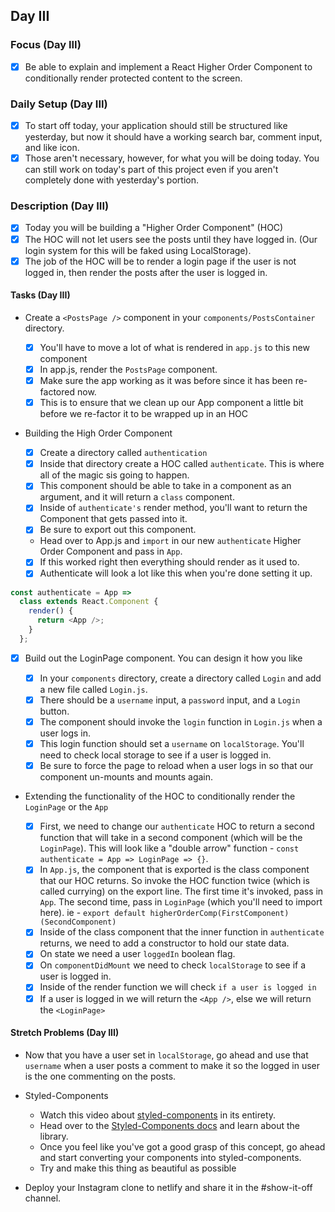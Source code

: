 ## Day III

### Focus (Day III)

- [x] Be able to explain and implement a React Higher Order Component to conditionally render protected content to the screen.

### Daily Setup (Day III)

- [x] To start off today, your application should still be structured like yesterday, but now it should have a working search bar, comment input, and like icon.
- [x] Those aren't necessary, however, for what you will be doing today. You can still work on today's part of this project even if you aren't completely done with yesterday's portion.

### Description (Day III)

- [x] Today you will be building a "Higher Order Component" (HOC)
- [x] The HOC will not let users see the posts until they have logged in. (Our login system for this will be faked using LocalStorage).
- [x] The job of the HOC will be to render a login page if the user is not logged in, then render the posts after the user is logged in.

#### Tasks (Day III)

- Create a `<PostsPage />` component in your `components/PostsContainer` directory.

  - [x] You'll have to move a lot of what is rendered in `app.js` to this new component
  - [x] In app.js, render the `PostsPage` component.
  - [x] Make sure the app working as it was before since it has been re-factored now.
  - [x] This is to ensure that we clean up our App component a little bit before we re-factor it to be wrapped up in an HOC

- Building the High Order Component

  - [x] Create a directory called `authentication`
  - [x] Inside that directory create a HOC called `authenticate`. This is where all of the magic sis going to happen.
  - [x] This component should be able to take in a component as an argument, and it will return a `class` component.
  - [x] Inside of `authenticate's` render method, you'll want to return the Component that gets passed into it.
  - [x] Be sure to export out this component.
  - Head over to App.js and `import` in our new `authenticate` Higher Order Component and pass in `App`.
  - [x] If this worked right then everything should render as it used to.
  - [x] Authenticate will look a lot like this when you're done setting it up.

```js
const authenticate = App =>
  class extends React.Component {
    render() {
      return <App />;
    }
  };
```

- [x] Build out the LoginPage component. You can design it how you like

  - [x] In your `components` directory, create a directory called `Login` and add a new file called `Login.js`.
  - [x] There should be a `username` input, a `password` input, and a `Login` button.
  - [x] The component should invoke the `login` function in `Login.js` when a user logs in.
  - [x] This login function should set a `username` on `localStorage`. You'll need to check local storage to see if a user is logged in.
  - [x] Be sure to force the page to reload when a user logs in so that our component un-mounts and mounts again.

- Extending the functionality of the HOC to conditionally render the `LoginPage` or the `App`

  - [x] First, we need to change our `authenticate` HOC to return a second function that will take in a second component (which will be the `LoginPage`). This will look like a "double arrow" function - `const authenticate = App => LoginPage => {}`.
  - [x] In `App.js`, the component that is exported is the class component that our HOC returns. So invoke the HOC function twice (which is called currying) on the export line. The first time it's invoked, pass in `App`. The second time, pass in `LoginPage` (which you'll need to import here). ie - `export default higherOrderComp(FirstComponent)(SecondComponent)`
  - [x] Inside of the class component that the inner function in `authenticate` returns, we need to add a constructor to hold our state data.
  - [x] On state we need a user `loggedIn` boolean flag.
  - [x] On `componentDidMount` we need to check `localStorage` to see if a user is logged in.
  - [x] Inside of the render function we will check `if a user is logged in`
  - [x] If a user is logged in we will return the `<App />`, else we will return the `<LoginPage>`

#### Stretch Problems (Day III)

- Now that you have a user set in `localStorage`, go ahead and use that `username` when a user posts a comment to make it so the logged in user is the one commenting on the posts.
- Styled-Components

  - Watch this video about [styled-components](https://youtu.be/bIK2NwoK9xk) in its entirety.
  - Head over to the [Styled-Components docs](https://www.styled-components.com/) and learn about the library.
  - Once you feel like you've got a good grasp of this concept, go ahead and start converting your components into styled-components.
  - Try and make this thing as beautiful as possible

- Deploy your Instagram clone to netlify and share it in the #show-it-off channel.
